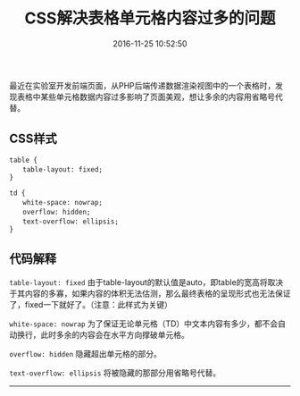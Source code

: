 ﻿---
title: CSS解决表格单元格内容过多的问题
date: 2016-11-25 10:52:50
updated: 2017-06-08 17:12:22
categories:
- 编程笔记
tags:
- Frontend
- css
---

最近在实验室开发前端页面，从PHP后端传递数据渲染视图中的一个表格时，发现表格中某些单元格数据内容过多影响了页面美观，想让多余的内容用省略号代替。

<!-- more -->

## CSS样式

```
table {
　　table-layout: fixed;
}

td {
　　white-space: nowrap;
　　overflow: hidden;
　　text-overflow: ellipsis;
}
```

## 代码解释

```table-layout: fixed```  由于table-layout的默认值是auto，即table的宽高将取决于其内容的多寡，如果内容的体积无法估测，那么最终表格的呈现形式也无法保证了，fixed一下就好了。（注意：此样式为关键）

```white-space: nowrap```  为了保证无论单元格（TD）中文本内容有多少，都不会自动换行，此时多余的内容会在水平方向撑破单元格。

```overflow: hidden```  隐藏超出单元格的部分。

```text-overflow: ellipsis``` 将被隐藏的那部分用省略号代替。
***
